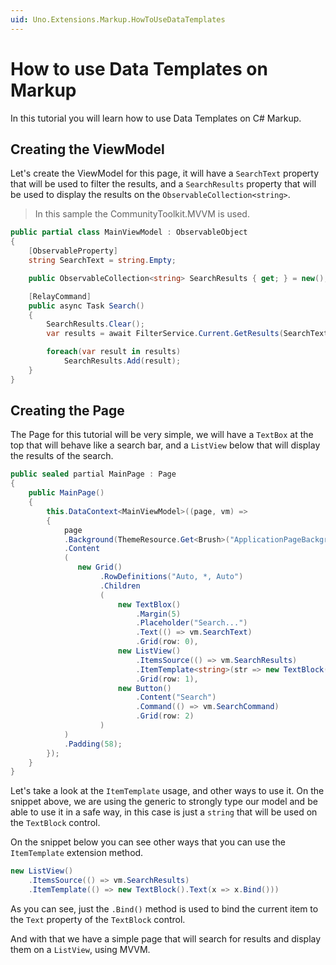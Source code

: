 ```yaml
---
uid: Uno.Extensions.Markup.HowToUseDataTemplates
---
```


# How to use Data Templates on Markup

In this tutorial you will learn how to use Data Templates on C# Markup.

## Creating the ViewModel

Let's create the ViewModel for this page, it will have a `SearchText` property that will be used to filter the results, and a `SearchResults` property that will be used to display the results on the `ObservableCollection<string>`. 

> In this sample the CommunityToolkit.MVVM is used.

```cs
public partial class MainViewModel : ObservableObject
{
    [ObservableProperty]
    string SearchText = string.Empty;

    public ObservableCollection<string> SearchResults { get; } = new();

    [RelayCommand]
    public async Task Search()
    {
        SearchResults.Clear();
        var results = await FilterService.Current.GetResults(SearchText);

        foreach(var result in results)
            SearchResults.Add(result);
    }
}
```

## Creating the Page

The Page for this tutorial will be very simple, we will have a `TextBox` at the top that will behave like a search bar, and a `ListView` below that will display the results of the search.

```cs
public sealed partial MainPage : Page
{
    public MainPage()
    {
        this.DataContext<MainViewModel>((page, vm) =>
        {
            page
            .Background(ThemeResource.Get<Brush>("ApplicationPageBackgroundThemeBrush"))
            .Content
            (
               new Grid()
                    .RowDefinitions("Auto, *, Auto")
                    .Children
                    (
                        new TextBlox()
                            .Margin(5)
                            .Placeholder("Search...")
                            .Text(() => vm.SearchText)
                            .Grid(row: 0),
                        new ListView()
                            .ItemsSource(() => vm.SearchResults)
                            .ItemTemplate<string>(str => new TextBlock().Text(() => str))
                            .Grid(row: 1),
                        new Button()
                            .Content("Search")
                            .Command(() => vm.SearchCommand)
                            .Grid(row: 2)
                    )
            )
            .Padding(58);
        });
    }
}
```

Let's take a look at the `ItemTemplate` usage, and other ways to use it. On the snippet above, we are using the generic to strongly type our model and be able to use it in a safe way, in this case is just a `string` that will be used on the `TextBlock` control.

On the snippet below you can see other ways that you can use the `ItemTemplate` extension method.

```cs
new ListView()
    .ItemsSource(() => vm.SearchResults)
    .ItemTemplate(() => new TextBlock().Text(x => x.Bind()))
```

As you can see, just the `.Bind()` method is used to bind the current item to the `Text` property of the `TextBlock` control.

And with that we have a simple page that will search for results and display them on a `ListView`, using MVVM.